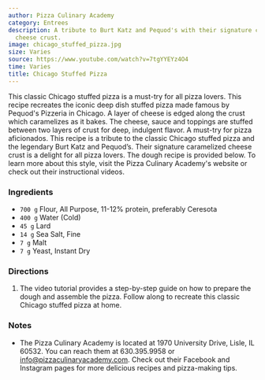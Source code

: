 ```yaml
---
author: Pizza Culinary Academy
category: Entrees
description: A tribute to Burt Katz and Pequod's with their signature caramelized
  cheese crust.
image: chicago_stuffed_pizza.jpg
size: Varies
source: https://www.youtube.com/watch?v=7tgYYEYz4O4
time: Varies
title: Chicago Stuffed Pizza
---
```


This classic Chicago stuffed pizza is a must-try for all pizza lovers. This recipe recreates the iconic deep dish stuffed pizza made famous by Pequod's Pizzeria in Chicago. A layer of cheese is edged along the crust which caramelizes as it bakes. The cheese, sauce and toppings are stuffed between two layers of crust for deep, indulgent flavor. A must-try for pizza aficionados. This recipe is a tribute to the classic Chicago stuffed pizza and the legendary Burt Katz and Pequod’s. Their signature caramelized cheese crust is a delight for all pizza lovers. The dough recipe is provided below. To learn more about this style, visit the Pizza Culinary Academy's website or check out their instructional videos.

### Ingredients

* `700 g` Flour, All Purpose, 11-12% protein, preferably Ceresota
* `400 g` Water (Cold)
* `45 g` Lard
* `14 g` Sea Salt, Fine
* `7 g` Malt
* `7 g` Yeast, Instant Dry

### Directions

1. The video tutorial provides a step-by-step guide on how to prepare the dough and assemble the pizza. Follow along to recreate this classic Chicago stuffed pizza at home.

### Notes

- The Pizza Culinary Academy is located at 1970 University Drive, Lisle, IL 60532. You can reach them at 630.395.9958 or info@pizzaculinaryacademy.com. Check out their Facebook and Instagram pages for more delicious recipes and pizza-making tips.